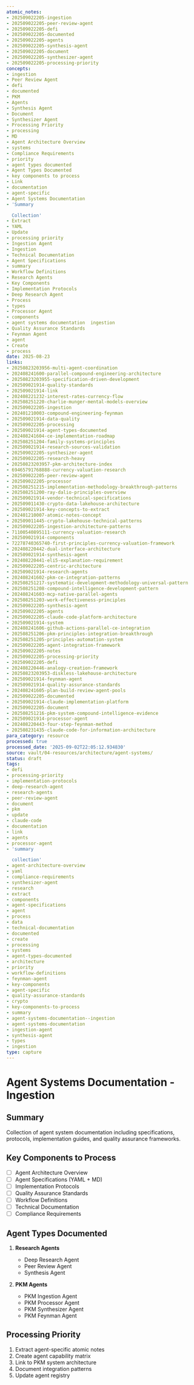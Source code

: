 ```yaml
---
atomic_notes:
- 202509022205-ingestion
- 202509022205-peer-review-agent
- 202509022205-defi
- 202509022205-documented
- 202509022205-agents
- 202509022205-synthesis-agent
- 202509022205-document
- 202509022205-synthesizer-agent
- 202509022205-processing-priority
concepts:
- ingestion
- Peer Review Agent
- defi
- documented
- PKM
- Agents
- Synthesis Agent
- Document
- Synthesizer Agent
- Processing Priority
- processing
- MD
- Agent Architecture Overview
- systems
- Compliance Requirements
- priority
- agent types documented
- Agent Types Documented
- key components to process
- Link
- documentation
- agent-specific
- Agent Systems Documentation
- 'Summary

  Collection'
- Extract
- YAML
- Update
- processing priority
- Ingestion Agent
- Ingestion
- Technical Documentation
- Agent Specifications
- summary
- Workflow Definitions
- Research Agents
- Key Components
- Implementation Protocols
- Deep Research Agent
- Process
- types
- Processor Agent
- components
- agent systems documentation  ingestion
- Quality Assurance Standards
- Feynman Agent
- agent
- Create
- process
date: 2025-08-23
links:
- 20250823203956-multi-agent-coordination
- 202408241600-parallel-compound-engineering-architecture
- 20250823203955-specification-driven-development
- 202509021914-quality-standards
- 202509021914-link
- 202408221232-interest-rates-currency-flow
- 202508251220-charlie-munger-mental-models-overview
- 202509022205-ingestion
- 202401210003-compound-engineering-feynman
- 202509021914-data-quality
- 202509022205-processing
- 202509021914-agent-types-documented
- 202408241604-ce-implementation-roadmap
- 202508251204-family-systems-principles
- 202509021914-research-sources-validation
- 202509022205-synthesizer-agent
- 202509022205-research-heavy
- 20250823203957-pkm-architecture-index
- 69465791768888-currency-valuation-research
- 202509022205-peer-review-agent
- 202509022205-processor
- 202508251215-implementation-methodology-breakthrough-patterns
- 202508251200-ray-dalio-principles-overview
- 202509021914-vendor-technical-specifications
- 202509011430-crypto-data-lakehouse-architecture
- 202509021914-key-concepts-to-extract
- 202401210007-atomic-notes-concept
- 202509011445-crypto-lakehouse-technical-patterns
- 202509022205-ingestion-architecture-patterns
- 71100540895111-currency-valuation-research
- 202509021914-components
- 72278740365740-first-principles-currency-valuation-framework
- 202408220442-dual-interface-architecture
- 202509021914-synthesis-agent
- 202408220441-eli5-explanation-requirement
- 202509022205-centric-architecture
- 202509021914-research-agents
- 202408241602-pkm-ce-integration-patterns
- 202508251217-systematic-development-methodology-universal-pattern
- 202508251208-compound-intelligence-development-pattern
- 202408241603-mcp-native-parallel-agents
- 202508251203-work-effectiveness-principles
- 202509022205-synthesis-agent
- 202509022205-agents
- 202509022205-claude-code-platform-architecture
- 202509021914-system
- 202408241606-github-actions-parallel-ce-integration
- 202508251206-pkm-principles-integration-breakthrough
- 202508251205-principles-automation-system
- 202509022205-agent-integration-framework
- 202509022205-notes
- 202509022205-processing-priority
- 202509022205-defi
- 202408220446-analogy-creation-framework
- 20250823203953-diskless-lakehouse-architecture
- 202509021914-feynman-agent
- 202509021914-quality-assurance-standards
- 202408241605-plan-build-review-agent-pools
- 202509022205-documented
- 202509021914-claude-implementation-platform
- 202509022205-document
- 202508251216-pkm-system-compound-intelligence-evidence
- 202509021914-processor-agent
- 202408220443-four-step-feynman-method
- 202508231435-claude-code-for-information-architecture
para_category: resource
processed: true
processed_date: '2025-09-02T22:05:12.934830'
source: vault/04-resources/architecture/agent-systems/
status: draft
tags:
- defi
- processing-priority
- implementation-protocols
- deep-research-agent
- research-agents
- peer-review-agent
- document
- pkm
- update
- claude-code
- documentation
- link
- agents
- processor-agent
- 'summary

  collection'
- agent-architecture-overview
- yaml
- compliance-requirements
- synthesizer-agent
- research
- extract
- components
- agent-specifications
- agent
- process
- data
- technical-documentation
- documented
- create
- processing
- systems
- agent-types-documented
- architecture
- priority
- workflow-definitions
- feynman-agent
- key-components
- agent-specific
- quality-assurance-standards
- crypto
- key-components-to-process
- summary
- agent-systems-documentation--ingestion
- agent-systems-documentation
- ingestion-agent
- synthesis-agent
- types
- ingestion
type: capture
---
```


# Agent Systems Documentation - Ingestion

## Summary
Collection of agent system documentation including specifications, protocols, implementation guides, and quality assurance frameworks.

## Key Components to Process
- [ ] Agent Architecture Overview
- [ ] Agent Specifications (YAML + MD)
- [ ] Implementation Protocols
- [ ] Quality Assurance Standards
- [ ] Workflow Definitions
- [ ] Technical Documentation
- [ ] Compliance Requirements

## Agent Types Documented
1. **Research Agents**
   - Deep Research Agent
   - Peer Review Agent
   - Synthesis Agent
   
2. **PKM Agents**
   - PKM Ingestion Agent
   - PKM Processor Agent
   - PKM Synthesizer Agent
   - PKM Feynman Agent

## Processing Priority
1. Extract agent-specific atomic notes
2. Create agent capability matrix
3. Link to PKM system architecture
4. Document integration patterns
5. Update agent registry